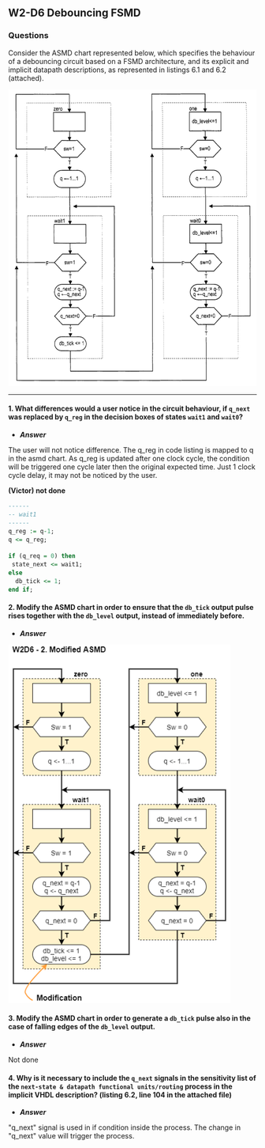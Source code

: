 ## W2-D6 Debouncing FSMD

### Questions

Consider the ASMD chart represented below, which specifies the behaviour of a debouncing circuit based on a FSMD architecture, and its explicit and implicit datapath descriptions, as represented in listings 6.1 and 6.2 (attached).

<img src="/Resources/images/w02d6.png" alt="drawing" width="550"/>

---

#### 1. What differences would a user notice in the circuit behaviour, if `q_next` was replaced by `q_reg` in the decision boxes of states `wait1` and `wait0`?

- ***Answer***

The user will not notice difference. The q_reg in code listing is mapped to q in the asmd chart. As q_reg is updated after one clock cycle, the condition will be triggered one cycle later then the original expected time. Just 1 clock cycle delay, it may not be noticed by the user.

**(Victor) not done**
```vhdl
------
-- wait1
------
q_reg := q-1;
q <= q_reg;

if (q_req = 0) then
 state_next <= wait1;
else 
  db_tick <= 1;
end if;
```

#### 2. Modify the ASMD chart in order to ensure that the `db_tick` output pulse rises together with the `db_level` output, instead of immediately before.

- ***Answer***

<img src="/Resources/images/w2d6_Modified.png" width="450">

#### 3. Modify the ASMD chart in order to generate a `db_tick` pulse also in the case of falling edges of the `db_level` output.

- ***Answer***

Not done

#### 4. Why is it necessary to include the `q_next` signals in the sensitivity list of the `next-state & datapath functional units/routing` process in the implicit VHDL description? (listing 6.2, line 104 in the attached file)

- ***Answer***

"q_next" signal is used in if condition inside the process. The change in "q_next" value will trigger the process.
